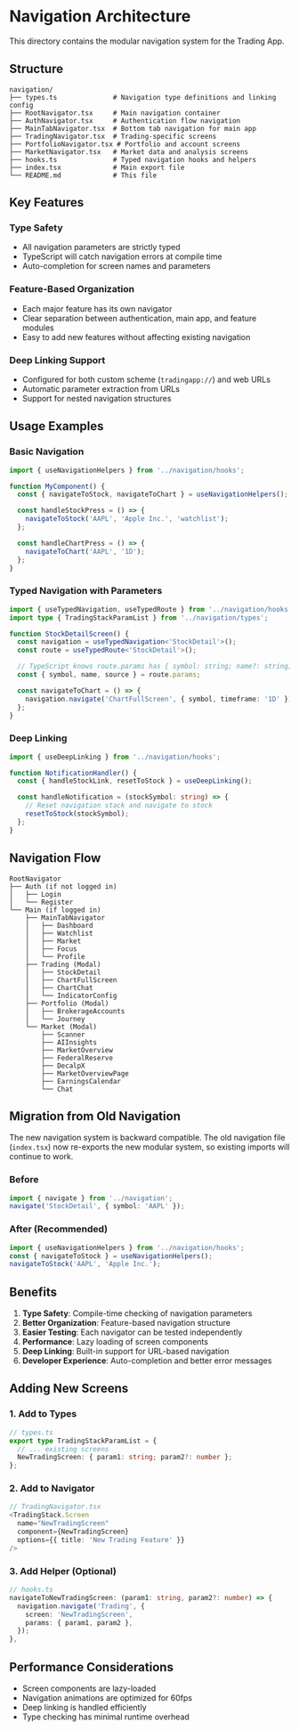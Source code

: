 # Navigation Architecture

This directory contains the modular navigation system for the Trading App.

## Structure

```
navigation/
├── types.ts              # Navigation type definitions and linking config
├── RootNavigator.tsx     # Main navigation container
├── AuthNavigator.tsx     # Authentication flow navigation
├── MainTabNavigator.tsx  # Bottom tab navigation for main app
├── TradingNavigator.tsx  # Trading-specific screens
├── PortfolioNavigator.tsx # Portfolio and account screens
├── MarketNavigator.tsx   # Market data and analysis screens
├── hooks.ts              # Typed navigation hooks and helpers
├── index.tsx             # Main export file
└── README.md             # This file
```

## Key Features

### Type Safety
- All navigation parameters are strictly typed
- TypeScript will catch navigation errors at compile time
- Auto-completion for screen names and parameters

### Feature-Based Organization
- Each major feature has its own navigator
- Clear separation between authentication, main app, and feature modules
- Easy to add new features without affecting existing navigation

### Deep Linking Support
- Configured for both custom scheme (`tradingapp://`) and web URLs
- Automatic parameter extraction from URLs
- Support for nested navigation structures

## Usage Examples

### Basic Navigation
```typescript
import { useNavigationHelpers } from '../navigation/hooks';

function MyComponent() {
  const { navigateToStock, navigateToChart } = useNavigationHelpers();

  const handleStockPress = () => {
    navigateToStock('AAPL', 'Apple Inc.', 'watchlist');
  };

  const handleChartPress = () => {
    navigateToChart('AAPL', '1D');
  };
}
```

### Typed Navigation with Parameters
```typescript
import { useTypedNavigation, useTypedRoute } from '../navigation/hooks';
import type { TradingStackParamList } from '../navigation/types';

function StockDetailScreen() {
  const navigation = useTypedNavigation<'StockDetail'>();
  const route = useTypedRoute<'StockDetail'>();

  // TypeScript knows route.params has { symbol: string; name?: string; source?: string }
  const { symbol, name, source } = route.params;

  const navigateToChart = () => {
    navigation.navigate('ChartFullScreen', { symbol, timeframe: '1D' });
  };
}
```

### Deep Linking
```typescript
import { useDeepLinking } from '../navigation/hooks';

function NotificationHandler() {
  const { handleStockLink, resetToStock } = useDeepLinking();

  const handleNotification = (stockSymbol: string) => {
    // Reset navigation stack and navigate to stock
    resetToStock(stockSymbol);
  };
}
```

## Navigation Flow

```
RootNavigator
├── Auth (if not logged in)
│   ├── Login
│   └── Register
└── Main (if logged in)
    ├── MainTabNavigator
    │   ├── Dashboard
    │   ├── Watchlist
    │   ├── Market
    │   ├── Focus
    │   └── Profile
    ├── Trading (Modal)
    │   ├── StockDetail
    │   ├── ChartFullScreen
    │   ├── ChartChat
    │   └── IndicatorConfig
    ├── Portfolio (Modal)
    │   ├── BrokerageAccounts
    │   └── Journey
    └── Market (Modal)
        ├── Scanner
        ├── AIInsights
        ├── MarketOverview
        ├── FederalReserve
        ├── DecalpX
        ├── MarketOverviewPage
        ├── EarningsCalendar
        └── Chat
```

## Migration from Old Navigation

The new navigation system is backward compatible. The old navigation file (`index.tsx`) now re-exports the new modular system, so existing imports will continue to work.

### Before
```typescript
import { navigate } from '../navigation';
navigate('StockDetail', { symbol: 'AAPL' });
```

### After (Recommended)
```typescript
import { useNavigationHelpers } from '../navigation/hooks';
const { navigateToStock } = useNavigationHelpers();
navigateToStock('AAPL', 'Apple Inc.');
```

## Benefits

1. **Type Safety**: Compile-time checking of navigation parameters
2. **Better Organization**: Feature-based navigation structure
3. **Easier Testing**: Each navigator can be tested independently
4. **Performance**: Lazy loading of screen components
5. **Deep Linking**: Built-in support for URL-based navigation
6. **Developer Experience**: Auto-completion and better error messages

## Adding New Screens

### 1. Add to Types
```typescript
// types.ts
export type TradingStackParamList = {
  // ... existing screens
  NewTradingScreen: { param1: string; param2?: number };
};
```

### 2. Add to Navigator
```typescript
// TradingNavigator.tsx
<TradingStack.Screen
  name="NewTradingScreen"
  component={NewTradingScreen}
  options={{ title: 'New Trading Feature' }}
/>
```

### 3. Add Helper (Optional)
```typescript
// hooks.ts
navigateToNewTradingScreen: (param1: string, param2?: number) => {
  navigation.navigate('Trading', {
    screen: 'NewTradingScreen',
    params: { param1, param2 },
  });
},
```

## Performance Considerations

- Screen components are lazy-loaded
- Navigation animations are optimized for 60fps
- Deep linking is handled efficiently
- Type checking has minimal runtime overhead